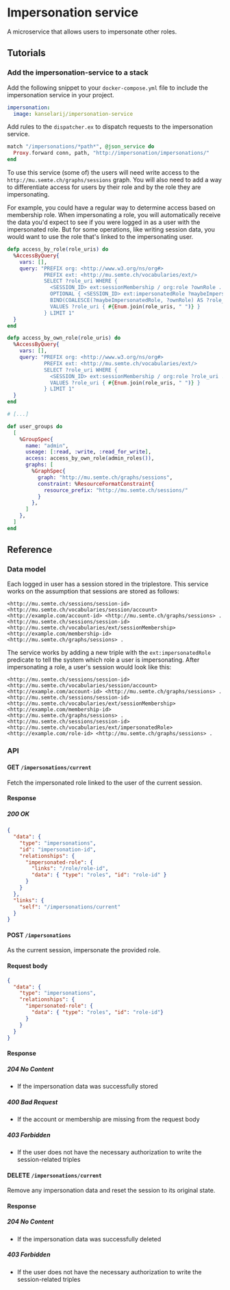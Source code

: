 # Impersonation service
A microservice that allows users to impersonate other roles.

## Tutorials
### Add the impersonation-service to a stack
Add the following snippet to your `docker-compose.yml` file to include the impersonation service in your project.

```yml
impersonation:
  image: kanselarij/impersonation-service
```

Add rules to the `dispatcher.ex` to dispatch requests to the impersonation service.

```ex
match "/impersonations/*path*", @json_service do
  Proxy.forward conn, path, "http://impersonation/impersonations/"
end
```

To use this service (some of) the users will need write access to the `http://mu.semte.ch/graphs/sessions` graph.
You will also need to add a way to differentiate access for users by their role and by the role they are impersonating.

For example, you could have a regular way to determine access based on membership role. When impersonating a role,
you will automatically receive the data you'd expect to see if you were logged in as a user with the impersonated role.
But for some operations, like writing session data, you would want to use the role that's linked to the impersonating user.

```ex
defp access_by_role(role_uris) do
  %AccessByQuery{
    vars: [],
    query: "PREFIX org: <http://www.w3.org/ns/org#>
            PREFIX ext: <http://mu.semte.ch/vocabularies/ext/>
            SELECT ?role_uri WHERE {
              <SESSION_ID> ext:sessionMembership / org:role ?ownRole .
              OPTIONAL { <SESSION_ID> ext:impersonatedRole ?maybeImpersonatedRole }
              BIND(COALESCE(?maybeImpersonatedRole, ?ownRole) AS ?role_uri)
              VALUES ?role_uri { #{Enum.join(role_uris, " ")} }
            } LIMIT 1"
  }
end

defp access_by_own_role(role_uris) do
  %AccessByQuery{
    vars: [],
    query: "PREFIX org: <http://www.w3.org/ns/org#>
            PREFIX ext: <http://mu.semte.ch/vocabularies/ext/>
            SELECT ?role_uri WHERE {
              <SESSION_ID> ext:sessionMembership / org:role ?role_uri .
              VALUES ?role_uri { #{Enum.join(role_uris, " ")} }
            } LIMIT 1"
  }
end

# [...]

def user_groups do
  [
    %GroupSpec{
      name: "admin",
      useage: [:read, :write, :read_for_write],
      access: access_by_own_role(admin_roles()),
      graphs: [
        %GraphSpec{
          graph: "http://mu.semte.ch/graphs/sessions",
          constraint: %ResourceFormatConstraint{
            resource_prefix: "http://mu.semte.ch/sessions/"
          }
        },
      ]
    },
  ]
end
```

## Reference
### Data model

Each logged in user has a session stored in the triplestore. This service works on the assumption that sessions are stored as follows:

```nq
<http://mu.semte.ch/sessions/session-id> <http://mu.semte.ch/vocabularies/session/account> <http://example.com/account-id> <http://mu.semte.ch/graphs/sessions> .
<http://mu.semte.ch/sessions/session-id> <http://mu.semte.ch/vocabularies/ext/sessionMembership> <http://example.com/membership-id> <http://mu.semte.ch/graphs/sessions> .
```

The service works by adding a new triple with the `ext:impersonatedRole` predicate to tell the system which role a user is impersonating.
After impersonating a role, a user's session would look like this:

```nq
<http://mu.semte.ch/sessions/session-id> <http://mu.semte.ch/vocabularies/session/account> <http://example.com/account-id> <http://mu.semte.ch/graphs/sessions> .
<http://mu.semte.ch/sessions/session-id> <http://mu.semte.ch/vocabularies/ext/sessionMembership> <http://example.com/membership-id> <http://mu.semte.ch/graphs/sessions> .
<http://mu.semte.ch/sessions/session-id> <http://mu.semte.ch/vocabularies/ext/impersonatedRole> <http://example.com/role-id> <http://mu.semte.ch/graphs/sessions> .
```

### API
#### GET `/impersonations/current`

Fetch the impersonated role linked to the user of the current session.

#### Response
##### 200 OK

```json
{
  "data": {
    "type": "impersonations",
    "id": "impersonation-id",
    "relationships": {
      "impersonated-role": {
        "links": "/role/role-id",
        "data": { "type": "roles", "id": "role-id" }
      }
    }
  },
  "links": {
    "self": "/impersonations/current"
  }
}
```

#### POST `/impersonations`

As the current session, impersonate the provided role. 
#### Request body

```json
{
  "data": {
    "type": "impersonations",
    "relationships": {
      "impersonated-role": {
        "data": { "type": "roles", "id": "role-id"}
      }
    }
  }
}
```

#### Response
##### 204 No Content
- If the impersonation data was successfully stored

##### 400 Bad Request
- If the account or membership are missing from the request body

##### 403 Forbidden
- If the user does not have the necessary authorization to write the session-related triples


#### DELETE `/impersonations/current`

Remove any impersonation data and reset the session to its original state.

#### Response
##### 204 No Content
- If the impersonation data was successfully deleted

##### 403 Forbidden
- If the user does not have the necessary authorization to write the session-related triples

